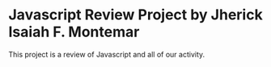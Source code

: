 # Javascript Review Project by Jherick Isaiah F. Montemar
This project is a review of Javascript and all of our activity.